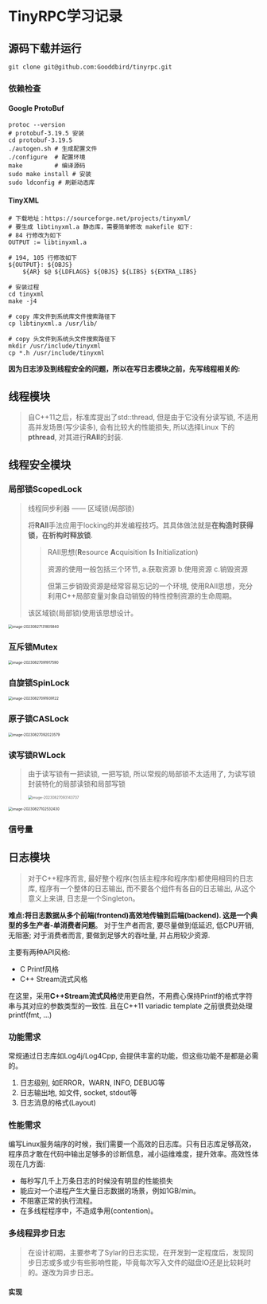 # TinyRPC学习记录

## 源码下载并运行

```shell
git clone git@github.com:Gooddbird/tinyrpc.git
```

### 依赖检查

#### Google ProtoBuf

```shell
protoc --version
# protobuf-3.19.5 安装
cd protobuf-3.19.5
./autogen.sh # 生成配置文件
./configure  # 配置环境
make		 # 编译源码
sudo make install # 安装
sudo ldconfig # 刷新动态库
```

#### TinyXML

```shell
# 下载地址：https://sourceforge.net/projects/tinyxml/
# 要生成 libtinyxml.a 静态库，需要简单修改 makefile 如下:
# 84 行修改为如下
OUTPUT := libtinyxml.a 

# 194, 105 行修改如下
${OUTPUT}: ${OBJS}
	${AR} $@ ${LDFLAGS} ${OBJS} ${LIBS} ${EXTRA_LIBS}

# 安装过程
cd tinyxml
make -j4

# copy 库文件到系统库文件搜索路径下
cp libtinyxml.a /usr/lib/

# copy 头文件到系统头文件搜索路径下 
mkdir /usr/include/tinyxml
cp *.h /usr/include/tinyxml
```

**因为日志涉及到线程安全的问题，所以在写日志模块之前，先写线程相关的:**

## 线程模块

> 自C++11之后，标准库提出了std::thread, 但是由于它没有分读写锁, 不适用高并发场景(写少读多), 会有比较大的性能损失, 所以选择Linux 下的**pthread**, 对其进行**RAII**的封装.



## 线程安全模块

### 局部锁ScopedLock

> 线程同步利器 —— 区域锁(局部锁)
>
> 将**RAII**手法应用于locking的并发编程技巧。其具体做法就是**在构造时获得锁，在析构时释放锁**.
>
> > RAII思想(**R**esource **A**cquisition **I**s **I**nitialization)
> >
> > 资源的使用一般包括三个环节, a.获取资源 b.使用资源 c.销毁资源
> >
> > 但第三步销毁资源是经常容易忘记的一个环境, 使用RAII思想，充分利用C++局部变量对象自动销毁的特性控制资源的生命周期。
>
> 该区域锁(局部锁)使用该思想设计。

<img src="C:%5CUsers%5C28568%5CAppData%5CRoaming%5CTypora%5Ctypora-user-images%5Cimage-20230827131805840.png" alt="image-20230827131805840" style="zoom:50%;" />

### 互斥锁Mutex

<img src="C:%5CUsers%5C28568%5CAppData%5CRoaming%5CTypora%5Ctypora-user-images%5Cimage-20230827091917590.png" alt="image-20230827091917590" style="zoom:50%;" />

### 自旋锁SpinLock

<img src="C:%5CUsers%5C28568%5CAppData%5CRoaming%5CTypora%5Ctypora-user-images%5Cimage-20230827091939122.png" alt="image-20230827091939122" style="zoom:50%;" />

### 原子锁CASLock

<img src="C:%5CUsers%5C28568%5CAppData%5CRoaming%5CTypora%5Ctypora-user-images%5Cimage-20230827092023579.png" alt="image-20230827092023579" style="zoom:50%;" />

### 读写锁RWLock

> 由于读写锁有一把读锁, 一把写锁, 所以常规的局部锁不太适用了, 为读写锁封装特化的局部读锁和局部写锁
>
> <img src="C:%5CUsers%5C28568%5CAppData%5CRoaming%5CTypora%5Ctypora-user-images%5Cimage-20230827093143737.png" alt="image-20230827093143737" style="zoom:50%;" />

<img src="C:%5CUsers%5C28568%5CAppData%5CRoaming%5CTypora%5Ctypora-user-images%5Cimage-20230827102532430.png" alt="image-20230827102532430" style="zoom:50%;" />

### 信号量

## 日志模块

> 对于C++程序而言, 最好整个程序(包括主程序和程序库)都使用相同的日志库, 程序有一个整体的日志输出, 而不要各个组件有各自的日志输出, 从这个意义上来讲, 日志是一个Singleton。

**难点:**将日志数据从多个前端(frontend)高效地传输到后端(backend). 这是一个典型的**多生产者-单消费者问题**。
对于生产者而言, 要尽量做到低延迟, 低CPU开销, 无阻塞; 对于消费者而言, 要做到足够大的吞吐量, 并占用较少资源.



主要有两种API风格:

- C Printf风格
- C++ Stream流式风格

在这里，采用**C++Stream流式风格**使用更自然，不用费心保持Printf的格式字符串与其对应的参数类型的一致性. 且在C++11 variadic template 之前很费劲处理printf(fmt, ...)

### 功能需求

常规通过日志库如Log4j/Log4Cpp, 会提供丰富的功能，但这些功能不是都是必需的。

1. 日志级别, 如ERROR，WARN, INFO, DEBUG等
2. 日志输出地, 如文件, socket, stdout等
3. 日志消息的格式(Layout)

### 性能需求

编写Linux服务端序的时候，我们需要一个高效的日志库。只有日志库足够高效，程序员才敢在代码中输出足够多的诊断信息，减小运维难度，提升效率。高效性体现在几方面:

- 每秒写几千上万条日志的时候没有明显的性能损失
- 能应对一个进程产生大量日志数据的场景，例如1GB/min。
- 不阻塞正常的执行流程。
- 在多线程程序中，不造成争用(contention)。

### 多线程异步日志

> 在设计初期，主要参考了Sylar的日志实现，在开发到一定程度后，发现同步日志或多或少有些影响性能，毕竟每次写入文件的磁盘IO还是比较耗时的。遂改为异步日志。

#### 实现

